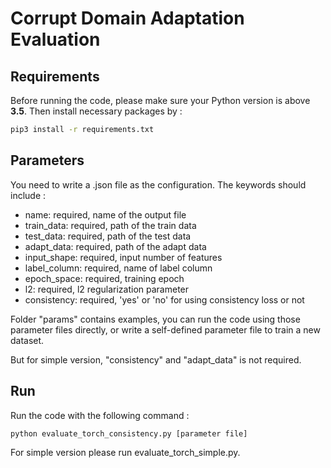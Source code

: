 # Corrupt Domain Adaptation Evaluation

## Requirements
Before running the code, please make sure your Python version is above **3.5**.
Then install necessary packages by :
```sh
pip3 install -r requirements.txt
```

## Parameters
 You need to write a .json file as the configuration. The keywords should include :

 - name: required, name of the output file 
 - train_data: required, path of the train data 
 - test_data: required, path of the test data
 - adapt_data: required, path of the adapt data
 - input_shape: required, input number of features
 - label_column: required, name of label column
 - epoch_space: required, training epoch 
 - l2: required, l2 regularization parameter
 - consistency: required, 'yes' or 'no' for using consistency loss or not  

Folder "params" contains examples, you can run the code using those parameter files directly, or write a self-defined parameter file to train a new dataset.

But for simple version, "consistency" and "adapt_data" is not required.

## Run
Run the code with the following command :
```sh
python evaluate_torch_consistency.py [parameter file]
```

For simple version please run evaluate_torch_simple.py.
